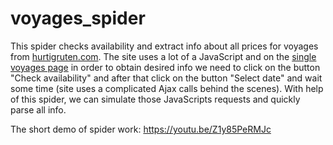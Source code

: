 # voyages_spider
This spider checks availability and extract info about all prices for voyages from [hurtigruten.com](https://www.hurtigruten.com/find-a-cruise/?destinationId=&departureMonthYear=&shipId=&marketCode=UK&languageCode=en).
The site uses a lot of a JavaScript and on the [single voyages page](https://www.hurtigruten.com/destinations/antarctica/adventure-to-the-chilean-fjords-and-antarctica/) 
in order to obtain desired info we need to click on the button "Check availability" and after that click on the button 
"Select date" and wait some time (site uses a complicated Ajax calls behind the scenes).
With help of this spider, we can simulate those JavaScripts requests and quickly parse all info.

The short demo of spider work:
https://youtu.be/Z1y85PeRMJc
